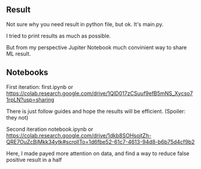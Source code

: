 ## Result

Not sure why you need result in python file, but ok. It's main.py. 

I tried to print results as much as possible.

But from my perspective Jupiter Notebook much convinient way to share ML result.

## Notebooks

First iteration: first.ipynb or
https://colab.research.google.com/drive/1QlD017zCSuuf9efB5mNS_Xycso71rpLN?usp=sharing

There is just follow guides and hope the results will be efficient. (Spoiler: they not)

Second iteration notebook.ipynb or
https://colab.research.google.com/drive/1dkb8SOHsojtZh-QRE7OuZcBjMkk34ytk#scrollTo=1d6fbe52-61c7-4613-94d8-b6b75d4cf9b2

Here, I made payed more attention on data, and find a way to reduce false positive result in a half

